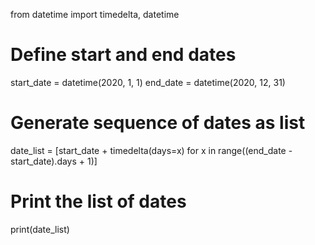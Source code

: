 from datetime import timedelta, datetime

# Define start and end dates
start_date = datetime(2020, 1, 1)
end_date = datetime(2020, 12, 31)

# Generate sequence of dates as list
date_list = [start_date + timedelta(days=x) for x in range((end_date - start_date).days + 1)]

# Print the list of dates
print(date_list)

